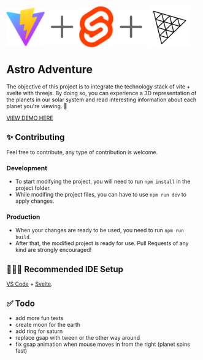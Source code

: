 <div style="display:flex;align-items:center;font-size:50px;margin-bottom:20px">
    <img src="./public/vite.svg" alt="Alt Text" width="100">
    <img src="./public/plus.svg" alt="Alt Text" width="90">
    <img src="./public/svelte.svg" alt="Alt Text" width="90">
    <img src="./public/plus.svg" alt="Alt Text" width="90">
    <img src="./public/three.svg" alt="Alt Text" width="110">
</div>

# Astro Adventure

The objective of this project is to integrate the technology stack of vite + svelte with threejs. By doing so, you can experience a 3D representation of the planets in our solar system and read interesting information about each planet you're viewing. 🚀

[VIEW DEMO HERE](https://kreutzercode.github.io/astro-adventure/)

## ✨ Contributing

Feel free to contribute, any type of contribution is welcome.

### Development
* To start modifying the project, you will need to run `npm install` in the project folder.
* While modifing the project files, you can have to use `npm run dev` to apply changes.

### Production
* When your changes are ready to be used, you need to run `npm run build`.
* After that, the modified project is ready for use. Pull Requests of any kind are strongly encouraged!

## 👨🏽‍💻 Recommended IDE Setup

[VS Code](https://code.visualstudio.com/) + [Svelte](https://marketplace.visualstudio.com/items?itemName=svelte.svelte-vscode).

## ✅ Todo

* add more fun texts
* create moon for the earth
* add ring for saturn
* replace gsap with tween or the other way around
* fix gsap animation when mouse moves in from the right (planet spins fast)